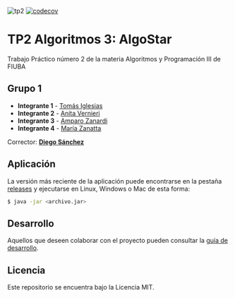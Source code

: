 ![tp2](https://github.com/IglesiasT/AlgoStar/actions/workflows/build.yml/badge.svg) [![codecov](https://codecov.io/gh/IglesiasT/AlgoStar/branch/master/graph/badge.svg)](https://codecov.io/gh/IglesiasT/AlgoStar)

# TP2 Algoritmos 3: AlgoStar 

Trabajo Práctico número 2 de la materia Algoritmos y Programación III de FIUBA

## Grupo 1

* **Integrante 1** - [Tomás Iglesias](https://github.com/IglesiasT)
* **Integrante 2** - [Anita Vernieri](https://github.com/avernieri)
* **Integrante 3** - [Amparo Zanardi](https://github.com/Ampi-Z)
* **Integrante 4** - [María Zanatta](https://github.com/mariazanatta)

Corrector: [**Diego Sánchez**](https://github.com/diegosanchez)

## Aplicación

La versión más reciente de la aplicación puede encontrarse en la pestaña [releases](https://github.com/IglesiasT/AlgoStar/releases/latest) y ejecutarse en Linux, Windows o Mac de esta forma:

```bash
$ java -jar <archivo.jar>
```

## Desarrollo

Aquellos que deseen colaborar con el proyecto pueden consultar la [guía de desarrollo](./docs/Desarrollo.md).

## Licencia

Este repositorio se encuentra bajo la Licencia MIT.
